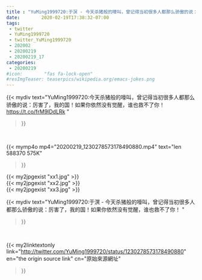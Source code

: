```yaml
---
title : "YuMing1999720:于溟 - 今天杀猪般的嚎叫，曾记得当初很多人都那么骄傲的说：厉害了，我的国！如果你依然没有觉醒，谁也救不了你！ "
date:        2020-02-19T17:38:32-07:00
tags:
 - twitter
 - YuMing1999720
 - twitter_YuMing1999720
 - 202002
 - 20200219
 - 20200219_17
categories:
 - 20200219
#icon:        "fas fa-lock-open"
#resImgTeaser: teaserpics/wikipedia.org/emacs-jokes.png
---
```


{{< mydiv text="YuMing1999720:今天杀猪般的嚎叫，曾记得当初很多人都那么骄傲的说：厉害了，我的国！如果你依然没有觉醒，谁也救不了你！ https://t.co/frM9lDdLRk "
>}}
<br>


{{< mymp4o mp4="20200219_1230278573178490880.mp4"
text="len 588370    575K"
>}}

{{< my2jpgexist "xx1.jpg" >}}<br>
{{< my2jpgexist "xx2.jpg" >}}<br>
{{< my2jpgexist "xx3.jpg" >}}<br>



{{< mydiv text="YuMing1999720:于溟 - 今天杀猪般的嚎叫，曾记得当初很多人都那么骄傲的说：厉害了，我的国！如果你依然没有觉醒，谁也救不了你！ "
>}}
<br>

{{< my2linktextonly link="http://twitter.com/YuMing1999720/status/1230278573178490880"
en="the origin source link" cn="原始來源網址"
>}}


<br>

